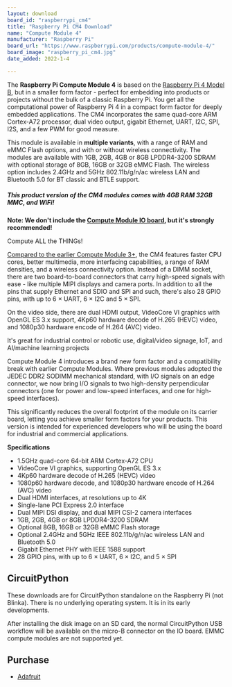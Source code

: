 ```yaml
---
layout: download
board_id: "raspberrypi_cm4"
title: "Raspberry Pi CM4 Download"
name: "Compute Module 4"
manufacturer: "Raspberry Pi"
board_url: "https://www.raspberrypi.com/products/compute-module-4/"
board_image: "raspberry_pi_cm4.jpg"
date_added: 2022-1-4

---
```


The **Raspberry Pi Compute Module 4** is based on the [Raspberry Pi 4 Model B](http://www.adafruit.com/product/4297), but in a smaller form factor - perfect for embedding into products or projects without the bulk of a classic Raspberry Pi. You get all the computational power of Raspberry Pi 4 in a compact form factor for deeply embedded applications. The CM4 incorporates the same quad-core ARM Cortex-A72 processor, dual video output, gigabit Ethernet, UART, I2C, SPI, I2S, and a few PWM for good measure.

This module is available in **multiple variants**, with a range of RAM and eMMC Flash options, and with or without wireless connectivity. The modules are available with 1GB, 2GB, 4GB or 8GB LPDDR4-3200 SDRAM with optional storage of 8GB, 16GB or 32GB eMMC Flash. The wireless option includes 2.4GHz and 5GHz 802.11b/g/n/ac wireless LAN and Bluetooth 5.0 for BT classic and BTLE support.

##### **This product version of the CM4 modules comes with 4GB RAM 32GB MMC, and WiFi!**

**Note: We don't include the [Compute Module IO board](http://www.adafruit.com/product/4787), but it's strongly recommended!**

Compute ALL the THINGs!

[Compared to the earlier Compute Module 3+](https://www.adafruit.com/product/4092), the CM4 features faster CPU cores, better multimedia, more interfacing capabilities, a range of RAM densities, and a wireless connectivity option. Instead of a DIMM socket, there are two board-to-board connectors that carry high-speed signals with ease - like multiple MIPI displays and camera ports. In addition to all the pins that supply Ethernet and SDIO and SPI and such, there's also 28 GPIO pins, with up to 6 × UART, 6 × I2C and 5 × SPI.

On the video side, there are dual HDMI output, VideoCore VI graphics with OpenGL ES 3.x support, 4Kp60 hardware decode of H.265 (HEVC) video, and 1080p30 hardware encode of H.264 (AVC) video.

It's great for industrial control or robotic use, digital/video signage, IoT, and AI/machine learning projects

Compute Module 4 introduces a brand new form factor and a compatibility break with earlier Compute Modules. Where previous modules adopted the JEDEC DDR2 SODIMM mechanical standard, with I/O signals on an edge connector, we now bring I/O signals to two high-density perpendicular connectors (one for power and low-speed interfaces, and one for high-speed interfaces).

This significantly reduces the overall footprint of the module on its carrier board, letting you achieve smaller form factors for your products. This version is intended for experienced developers who will be using the board for industrial and commercial applications.

**Specifications**

- 1.5GHz quad-core 64-bit ARM Cortex-A72 CPU
- VideoCore VI graphics, supporting OpenGL ES 3.x
- 4Kp60 hardware decode of H.265 (HEVC) video
- 1080p60 hardware decode, and 1080p30 hardware encode of H.264 (AVC) video
- Dual HDMI interfaces, at resolutions up to 4K
- Single-lane PCI Express 2.0 interface
- Dual MIPI DSI display, and dual MIPI CSI-2 camera interfaces
- 1GB, 2GB, 4GB or 8GB LPDDR4-3200 SDRAM
- Optional 8GB, 16GB or 32GB eMMC Flash storage
- Optional 2.4GHz and 5GHz IEEE 802.11b/g/n/ac wireless LAN and Bluetooth 5.0
- Gigabit Ethernet PHY with IEEE 1588 support
- 28 GPIO pins, with up to 6 × UART, 6 × I2C, and 5 × SPI

## CircuitPython

These downloads are for CircuitPython standalone on the Raspberry Pi (not Blinka). There is no underlying operating system. It is in its early developments.

After installing the disk image on an SD card, the normal CircuitPython USB workflow will be available on the micro-B connector on the IO board. EMMC compute modules are not supported yet.

## Purchase
* [Adafruit](https://www.adafruit.com/product/4982)
